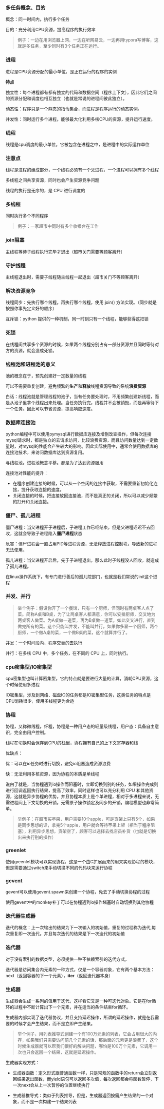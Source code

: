 ### 多任务概念、目的

概念：同一时间内，执行多个任务

目的：充分利用CPU资源，提高程序的执行效率

> 例子：一边在用浏览器上网，一边在听网易云，一边再用typora写博客，这就是多任务，至少同时有3个任务正在运行。

### 进程

进程是CPU资源分配的最小单位，是正在运行的程序的实例

**特点**

独立性：每个进程都有都有独立的代码和数据空间（程序上下文），因此它们之间的资源分配和调度也相互独立（也就是常说的进程间彼此独立）。

动态性：程序只是一个静态的指令集合，而进程是程序运行的动态实例。

并发性：同时运行多个进程，能够最大化利用多核CPU的资源，提升运行速度。

### 线程

线程是cpu调度的最小单位。它被包含在进程之中，是进程中的实际运作单位

### 注意点

线程是进程的组成部分，一个线程必须有一个父进程，一个进程可以拥有多个线程

多线程之间共享资源，同时也会产生资源竞争问题

线程的执行是无序的，是 CPU 进行调度的

### 多线程

同时执行多个不同程序

> 例子：一家超市中同时有多个收银台在工作

### join阻塞

主线程等待子线程执行完毕才退出（超市关门需要等顾客离开）

### 守护线程

主线程退出时，需要子线程随主线程一起退出（超市关门不等顾客离开）

### 解决资源竞争

线程同步：先执行哪个线程，再执行哪个线程，使用 join() 方法实现。（同步就是按照你事先定义好的顺序）

互斥锁：python 提供的一种机制，同一时刻只有一个线程，能够获得这把锁

### 死锁

在线程间共享多个资源的时候，如果两个线程分别占有一部分资源并且同时等待对方的资源，就会造成死锁。

### 线程池和进程池的意义

池的概念在于，预先创建好一定数量的线程

可以不需要重复创建，避免频繁的**生产**和**释放**线程资源导致的系统**浪费资源**

白话：线程池就是管理线程的池子，当有任务要处理时，不用频繁创建新线程，而是从池子里拿个线程出来处理。当任务执行完，线程并不会被销毁，而是再等待下一个任务。因此可以节省资源，提高响应速度。

### 数据库连接池

python编程中可以使用pymysql进行数据库连接及增删改查操作，但每次连接mysql请求时，都是独立的去请求访问，比较浪费资源，而且访问数量达到一定数量时，对mysql的性能会产生较大的影响。因此实际使用中，通常会使用数据库的连接池技术，来访问数据库达到资源复用。

与线程池，进程池概念平移。都是为了达到资源服用

连接池对性能的提升：

- 在程序创建连接的时候，可以从一个空闲的连接中获取，不需要重新初始化连接，提升获取连接的速度。
- 关闭连接的时候，把连接放回连接池，而不是真正的关闭，所以可以减少频繁的打开和关闭连接。

### 僵尸、孤儿进程

僵尸进程：当父进程开子进程后，子进程工作已经结束，但是父进程迟迟不去回收，这就会导致子进程陷入**僵尸进程**状态

危害：僵尸进程会一直占用PID等进程资源，无法释放进程控制块，导致新的进程无法使用。

孤儿进程：当父进程开启后，先于子进程退出，那么此时子线程没人回收，就造成了孤儿进程。

在linux操作系统下，有专门进行善后的孤儿院部门，也就是我们常说的init这个进程

### 并发、并行

>举个例子：假设你开了一个餐馆，只有一个厨师，但同时有两桌客人点了菜。简称A桌和B桌，为了让两桌客人都满意，你可以安排厨师，交叉地为两桌客人做菜。为A桌做一道菜，再为B桌做一道菜，如此交叉进行，直到做完所有的菜。这个只能叫并发，不能叫并行。如果你多雇一个厨师，两个厨师，一个做A桌的菜，一个做B桌的菜，这个就算并行了。

并发：一个时间段内，程序交替的去执行

并行：在多核 CPU 中，多个任务，在不同的 CPU 上，同时执行。

### cpu密集型/IO密集型

cpu密集型也叫计算密集型，它的特点就是要进行大量的计算，消耗CPU资源，这个时候使用多进程

IO密集型，涉及到网络、磁盘IO的任务都是IO密集型任务，这类任务的特点是CPU消耗很少，使用多线程更为合适

### 协程

协程，又称微线程，纤程，协程是一种用户态的轻量级线程，用户态：具备自主意识，完全由用户控制。

线程在切换时会保存到CPU的栈里，协程拥有自己的上下文寄存器和栈

优缺点：

优：可以在io任务时进行切换，避免io阻塞造成资源浪费

缺：无法利用多核资源，因为协程的本质是单线程

说白了就是，当协程遇到io操作而阻塞时，立即切换到别的任务，如果操作完成则进行回调返回执行结果，提高了效率，同时这样也可以充分利用 CPU 和其他资源，这就是异步协程的优势，并且协程本质上是个单进程，相对于多进程来说，无需进程间上下文切换的开销，无需原子操作锁定及同步的开销，编程模型也非常简单。

>举例子：在超市买苹果，用户需要10个apple，可是货架上只有5个，如果是同步思想的话，拿完5个apple，用户就会等待苹果上架（相当于程序阻塞），利用异步思想，货架空了，顾客可以选择去找店员补货（也就是切换出来执行别的操作）

### greenlet

使用greenlet模块可以实现协程，这是一个由C扩展而来的用来实现协程的模块，但是需要通过switch来手动切换不同的代码块来运行协程

### gevent

gevent可以使用gevent.spawn来创建一个协程，免去了手动切换协程的过程

使用gevent中的monkey补丁可以在协程遇到io操作堵塞时自动切换到其他协程

### 迭代器生成器

迭代的概念：上一次输出的结果为下一次输入的初始值，重复的过程称为迭代,每次重复即一次迭代，并且每次迭代的结果是下一次迭代的初始值

### 迭代器

对于没有索引的数据类型，必须提供一种不依赖索引的迭代方式。

迭代器是访问集合内元素的一种方式，仅是一个容器对象，它有两个基本方法：next（返回容器的下一个元素），**iter**（返回迭代器本身）

### 生成器

生成器会生成一系列的值用于迭代，这样看它又是一种可迭代对象。它是在for循环的过程中不断计算出下一个元素，并在适当的条件结束for循环。

生成器内部实现了迭代器协议，并且支持延迟操作，所谓的延迟操作，就是在我需要的时候才会产生结果，而不是立即产生结果。

> 举个例子，用列表推导式创建一个有100万元素的列表，它会占用很大的内存，如果我们只需要访问前几个元素的话，那后面的元素更是浪费了，这个时候生成器就可以帮我们很好的解决问题，哪怕是100万个元素，它调用一次也只会返回一个结果，这就是延迟操作。

生成器实现方式：

- 生成器函数：定义形式跟普通函数一样，只是常规的函数中的return会立刻返回结果退出函数，而yield语句可以返回多次值，每次返回都会将函数暂停，下一次next会从上一次暂停的位置继续执行

- 生成器推导式：类似于列表推导，但是，生成器返回按需产生结果的一个对象，而不是一次构建一个结果列表





